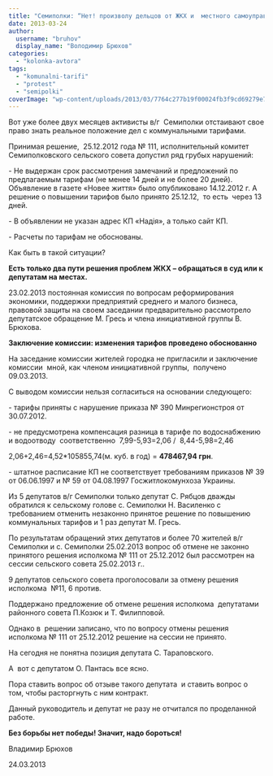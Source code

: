 ```yaml
---
title: "Семиполки: “Нет! произволу дельцов от ЖКХ и  местного самоуправления”"
date: 2013-03-24
author: 
  username: "bruhov"
  display_name: "Володимир Брюхов"
categories: 
  - "kolonka-avtora"
tags: 
  - "komunalni-tarifi"
  - "protest"
  - "semipolki"
coverImage: "wp-content/uploads/2013/03/7764c277b19f00024fb3f9cd69279e7bf3a205f6.jpg"
---
```


Вот уже более двух месяцев активисты в/г  Семиполки отстаивают свое право знать реальное положение дел с коммунальными тарифами.

Принимая решение,  25.12.2012 года № 111, исполнительный комитет Семиполковского сельского совета допустил ряд грубых нарушений:

\- Не выдержан срок рассмотрения замечаний и предложений по предлагаемым тарифам (не менее 14 дней и не более 20 дней). Объявление в газете «Новее життя» было опубликовано 14.12.2012 г. А решение о повышении тарифов было принято 25.12.12,  то есть  через 13 дней.

\- В объявлении не указан адрес КП «Надія», а только сайт КП.

\- Расчеты по тарифам не обоснованы.

Как быть в такой ситуации?

**Есть только два пути решения проблем ЖКХ – обращаться в суд или к депутатам на местах.**

23.02.2013 постоянная комиссия по вопросам реформирования экономики, поддержки предприятий среднего и малого бизнеса, правовой защиты на своем заседании предварительно рассмотрело депутатское обращение М. Гресь и члена инициативной группы В. Брюхова.

**Заключение комиссии: изменения тарифов проведено обоснованно**

На заседание комиссии жителей городка не пригласили и заключение комиссии  мной, как членом инициативной группы,  получено 09.03.2013.

С выводом комиссии нельзя согласиться на основании следующего:

\- тарифы приняты с нарушение приказа № 390 Минрегионстроя от 30.07.2012.

\- не предусмотрена компенсация разница в тарифе по водоснабжению и водоотводу  соответственно  7,99-5,93=2,06 /  8,44-5,98=2,46

2,06+2,46=4,52\*105855,74(м. куб. в год) = **478467,94 грн**.

\- штатное расписание КП не соответствует требованиям приказов № 39 от 06.06.1997 и № 59 от 04.08.1997 Госжитлокомунхоза Украины.

Из 5 депутатов в/г Семиполки только депутат С. Рябцов дважды обратился к сельскому голове с. Семиполки Н. Василенко с требованием отменить незаконно принятое решение по повышению коммунальных тарифов и 1 раз депутат М. Гресь.

По результатам обращений этих депутатов и более 70 жителей в/г Семиполки и с. Семиполки 25.02.2013 вопрос об отмене не законно принятого решения исполкома № 111 от 25.12.2012 был рассмотрен на сессии сельского совета 25.02.2013 г..

9 депутатов сельского совета проголосовали за отмену решения исполкома  №11, 6 против.

Поддержано предложение об отмене решения исполкома  депутатами районного совета П.Козюк и Т. Филипповой.

Однако в  решении записано, что по вопросу отмены решения исполкома № 111 от 25.12.2012 решение на сессии не принято.

На сегодня не понятна позиция депутата С. Тараповского.

А  вот с депутатом О. Пантась все ясно.

Пора ставить вопрос об отзыве такого депутата  и ставить вопрос о  том, чтобы расторгнуть с ним контракт.

Данный руководитель и депутат не разу не отчитался по проделанной работе.

**Без борьбы нет победы! Значит, надо бороться!**

Владимир Брюхов

24.03.2013
